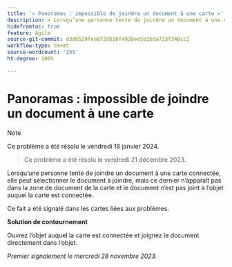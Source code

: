 ```yaml
---
title: '« Panoramas : impossible de joindre un document à une carte »'
description: « Lorsqu’une personne tente de joindre un document à une carte connectée, elle peut sélectionner le document à joindre, mais ce dernier n’apparaît pas dans la zone de document de la carte et le document n’est pas joint à l’objet auquel la carte est connectée. »
hidefromtoc: true
feature: Agile
source-git-commit: d3d6529fea8f2d020f4920ee5b2bda723f348cc2
workflow-type: tm+mt
source-wordcount: '155'
ht-degree: 100%

---
```



# Panoramas : impossible de joindre un document à une carte

>[!NOTE]
>
>Ce problème a été résolu le vendredi 18 janvier 2024.

<!--WF and WFP TOCs-->

>Ce problème a été résolu le vendredi 21 décembre 2023.

Lorsqu’une personne tente de joindre un document à une carte connectée, elle peut sélectionner le document à joindre, mais ce dernier n’apparaît pas dans la zone de document de la carte et le document n’est pas joint à l’objet auquel la carte est connectée.

Ce fait a été signalé dans les cartes liées aux problèmes.

**Solution de contournement**

Ouvrez l’objet auquel la carte est connectée et joignez le document directement dans l’objet.

_Premier signalement le mercredi 28 novembre 2023._
